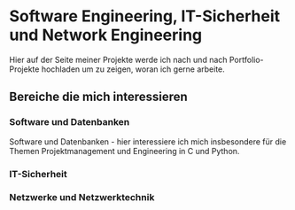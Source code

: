 # Software Engineering, IT-Sicherheit und Network Engineering

Hier auf der Seite meiner Projekte werde ich nach und nach Portfolio-Projekte hochladen um zu zeigen, woran ich gerne arbeite.

## Bereiche die mich interessieren

### Software und Datenbanken

Software und Datenbanken - hier interessiere ich mich insbesondere für die Themen Projektmanagement und Engineering in C und Python.
### IT-Sicherheit
### Netzwerke und Netzwerktechnik
